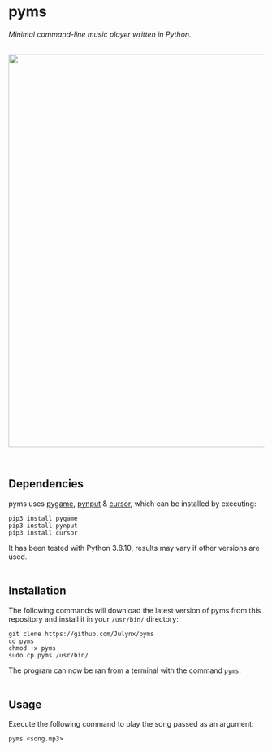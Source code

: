 # pyms
*Minimal command-line music player written in Python.*
<br><br>

<p align="center">  
  <img width="772" src="https://i.imgur.com/DlI6U2g.png">
</p>
<br>

## Dependencies
pyms uses [pygame](https://pypi.org/project/pygame/), [pynput](https://pypi.org/project/pynput/) & [cursor](https://pypi.org/project/cursor/), which can be installed by executing:
```
pip3 install pygame
pip3 install pynput
pip3 install cursor
```
It has been tested with Python 3.8.10, results may vary if other versions are used.
<br><br>

## Installation
The following commands will download the latest version of pyms from this repository 
and install it in your `/usr/bin/` directory:
```
git clone https://github.com/Julynx/pyms
cd pyms
chmod +x pyms
sudo cp pyms /usr/bin/
```
The program can now be ran from a terminal with the command `pyms`.
<br><br>

## Usage
Execute the following command to play the song passed as an argument:
```
pyms <song.mp3>
```
